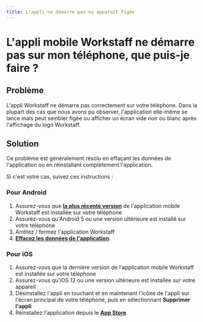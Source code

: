 ```yaml
---
title: L'appli ne démarre pas ou apparaît figée
---
```

# L'appli mobile Workstaff ne démarre pas sur mon téléphone, que puis-je faire ?

## Problème

L'appli Workstaff ne démarre pas correctement sur votre téléphone. Dans la plupart des cas que nous avons pu observer, l'application elle-même se lance mais peut sembler figée ou afficher un écran vide noir ou blanc après l'affichage du logo Workstaff.

## Solution

Ce problème est généralement résolu en effaçant les données de l'application ou en réinstallant complètement l'application.

Si c'est votre cas, suivez ces instructions :

### Pour Android

1. Assurez-vous que [**la plus récente version**](https://play.google.com/store/apps/details?id=app.workstaff) de l'application mobile Workstaff est installée sur votre téléphone
2. Assurez-vous qu'Android 5 ou une version ultérieure est installé sur votre téléphone
3. Arrêtez / fermez l'application Workstaff
4. [**Effacez les données de l'application**](./clear-workstaff-mobile-app-data.md).


### Pour iOS

1. Assurez-vous que la dernière version de l'application mobile Workstaff est installée sur votre téléphone
2. Assurez-vous qu'iOS 12 ou une version ultérieure est installée sur votre appareil
3. Désinstallez l'appli en touchant et en maintenant l'icône de l'appli sur l'écran principal de votre téléphone, puis en sélectionnant **Supprimer l'appli**
4. Réinstallez l'application depuis le [**App Store**](https://apps.apple.com/us/app/workstaff/id1458402928?ls=1).
